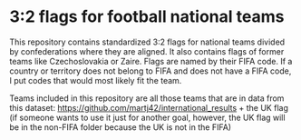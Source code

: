 # 3:2 flags for football national teams

This repository contains standardized 3:2 flags for national teams divided by confederations where they are aligned. It also contains flags of former teams like Czechoslovakia or Zaire.
Flags are named by their FIFA code. If a country or territory does not belong to FIFA and does not have a FIFA code, I put codes that would most likely fit the team.

Teams included in this repository are all those teams that are in data from this dataset: https://github.com/martj42/international_results + the UK flag (if someone wants to use it just for another goal, however, the UK flag will be in the non-FIFA folder because the UK is not in the FIFA)
